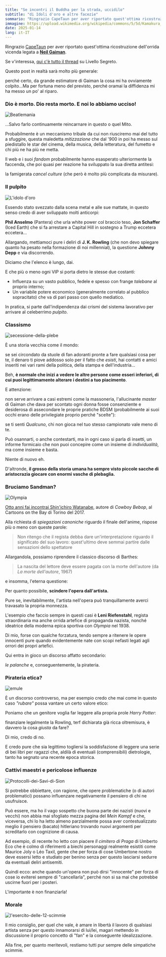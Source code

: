 ```yaml
---
title: "Se incontri il Buddha per la strada, uccidilo"
subtitle: "di Idoli d'oro e altre facezie"
sommario: "Ringrazio CapeTaun per aver riportato quest'ottima ricostruzione dell'orrida vicenda legata a Neil Gaiman. Se v'interessa, qui c'è tutto il thread su Livello Segreto..."
immagine: https://upload.wikimedia.org/wikipedia/commons/5/5d/Kamakura_Budda_Daibutsu_front_1885.jpg
date: 2025-01-14
lang: it-IT
---
```


Ringrazio [CapeTaun](https://livellosegreto.it/@capetaun) per aver riportato quest'ottima ricostruzione dell'orrida vicenda legata a [**Neil Gaiman**](https://archive.is/W1arC). 

Se v'interessa, [qui c'è tutto il thread](https://livellosegreto.it/@capetaun/113821905277209889) su Livello Segreto.

Questo post in realtà sarà molto più generale:

perché certo, da grande estimatore di Gaiman la cosa mi ha ovviamente colpito...Ma per fortuna meno del previsto, perché oramai la diffidenza mi ha messo un po' al riparo.

### Dio è morto. Dio resta morto. E noi lo abbiamo ucciso!

![Beatlemania](https://upload.wikimedia.org/wikipedia/commons/f/fa/Aankomst_Beatles_op_Schiphol%2C_publiek_met_spandoek%2C_Bestanddeelnr_916-5126.jpg)

...Salvo farlo continuamente reincarnare in questo o quel Mito.

Probabilmente è un meccanismo tribale da cui non riusciremo mai del tutto a sfuggire, questa maledetta _mitizzazione_ che dal '900 in poi ha messo sul piedistallo le star del cinema, della musica, della letteratura, del fumetto e chi più ne ha più ne metta.

Il web e i suoi _fandom_ probabilmente hanno esasperato ulteriormente la faccenda, che poi quasi per reazione ha sviluppato la sua diretta antitesi: 

la famigerata _cancel culture_ (che però è molto più complicata da misurare).

### Il pulpito

![L'idolo d'oro](https://upload.wikimedia.org/wikipedia/commons/1/13/The_Worship_of_the_Golden_Calf_%28Filippino_Lippi%29.png)

Essendo stato svezzato dalla scena metal e alle sue mattate, in questo senso credo di aver sviluppato molti anticorpi: 

**Phil Anselmo** (Pantera) che urla white power col braccio teso, **Jon Schaffer** (Iced Earth) che si fa arrestare a Capital Hill in sostegno a Trump eccetera eccetera...

Allargando, mettiamoci pure i deliri di **J. K. Rowling** (che non devo spiegare quanto ha pesato nella formazione di noi millennial), la questione **Johnny Depp** e via discorrendo.

Diciamo che l'elenco è lungo, dai. 

E che più o meno ogni VIP si porta dietro le stesse due costanti:

- Influenza su un vasto pubblico, fedele e spesso con frange _talebane_ al proprio interno; 
- Un variabile potere economico (generalmente correlato al pubblico sopracitato) che va di pari passo con quello mediatico.

In pratica, si parte dall'indipendenza dai crismi del sistema lavorativo per arrivare al celeberrimo _pulpito_.

### Classismo

![secessione-della-plebe](https://upload.wikimedia.org/wikipedia/commons/d/dd/Secessio_plebis.JPG)

È una storia vecchia come il mondo: 

se sei circondato da stuole di fan adoranti pronte a fare qualsiasi cosa per te, il denaro ti piove addosso solo per il fatto che _esisti_, hai contatti e amici inseriti nei vari rami della politica, della stampa e dell'industria...

Beh, **è normale che inizi a vedere le altre persone come esseri inferiori, di cui puoi legittimamente alterare i destini a tuo piacimento**.

E attenzione: 

non serve arrivare a casi estremi come la massoneria, l'allucinante _master_ di Gaiman che dava per scontato ogni donna fosse consenziente e desiderosa di assecondare le proprie pratiche BDSM (probabilmente ai suoi occhi erano delle privilegiate proprio perché "scelte"):

se ti senti _Qualcuno_, chi non gioca nel tuo stesso campionato vale meno di te. 

Può osannarti, o anche contestarti, ma in ogni caso si parla di insetti, un informe formicaio che non puoi concepire come un insieme di _individualità_, ma come insieme e basta. 

Niente di nuovo eh. 

D'altronde, **il grosso della storia umana ha sempre visto piccole sacche di aristocrazia giocare con enormi vasche di plebaglia.**

### Bruciamo Sandman?

![Olympia](https://upload.wikimedia.org/wikipedia/en/9/9d/Olympia_%28Part_1%29_poster.jpg)

[Otto anni fai incontrai Shin'ichiro Watanabe](/posts/ita/shinichiro-watanabe-cartoons-on-the-bay-cowboy-bebop/), autore di _Cowboy Bebop_, al Cartoons on the Bay di Torino del 2017.

Alla richiesta di _spiegazioni canoniche_ riguardo il finale dell'anime, rispose più o meno con queste parole: 

> Non ritengo che il regista debba dare un'interpretazione riguardo il significato del suo lavoro: quest'ultimo deve semmai partire dalle sensazioni dello spettatore

Allargandola, possiamo riprendere il classico discorso di Barthes: 

> La nascita del lettore deve essere pagata con la morte dell'autore 
(da _La morte dell'autore_, 1967)

e insomma, l'eterna questione: 

Per quanto possibile, **scindere l'opera dall'artista.**

Pure se, inevitabilmente, l'artista nell'opera può tranquillamente averci travasato la propria monnezza.

L'esempio che faccio sempre in questi casi è **Leni Riefenstahl**, regista straordinaria ma anche orrida artefice di propaganda nazista, nonché ideatrice della moderna epica sportiva con _Olympia_ nel 1938.

Di mio, forse con qualche forzatura, tendo sempre a ritenere le opere innocenti pure quando evidentemente nate con scopi nefasti legati agli orrori dei propri artefici.

Qui entra in gioco un discorso affatto secondario: 

_le palanche_ e, conseguentemente, la pirateria.

### Pirateria etica? 

![emule](https://upload.wikimedia.org/wikipedia/commons/4/4a/EMule_mascot.svg)

È un discorso controverso, ma per esempio credo che mai come in questo caso _"rubare"_ possa vantare un certo valore etico: 

Poniamo che un genitore voglia far leggere alla propria prole _Harry Potter_: 

finanziare legalmente la Rowling, terf dichiarata già ricca oltremisura, è davvero la cosa _giusta_ da fare? 

Di mio, credo di no. 

E credo pure che sia legittimo togliersi la soddisfazione di leggere una serie di bei libri per ragazzi che, aldilà di eventuali (comprensibili) dietrologie, tanto ha segnato una recente epoca storica.

### Cattivi maestri e pericolose influenze

![Protocolli-dei-Savi-di-Sion](https://upload.wikimedia.org/wikipedia/commons/8/8d/1912ed_TheProtocols_by_Nilus.jpg)

Si potrebbe obbiettare, con ragione, che opere problematiche (o di autori problematici) possano influenzare negativamente il pensiero di chi ne usufruisce.

Può essere, ma ho il vago sospetto che buona parte dei nazisti (nuovi e vecchi) non abbia mai sfogliato mezza pagina del _Mein Kampf_ e che, viceversa, chi lo ha letto almeno parzialmente possa aver contestualizzato meglio il pensiero (bacato) hitleriano trovando nuovi argomenti per screditarlo con cognizione di causa.

Ad esempio, di recente ho letto con piacere _Il cimitero di Praga_ di Umberto Eco che è colmo di riferimenti a biechi personaggi realmente esistiti come Maurice Joly o Léo Taxil, gente che per forza di cose Umbertone nostro deve essersi letto e studiato per benino senza per questo lasciarsi sedurre da eventuali deliri antisemiti.

Quindi ecco: anche quando un'opera non può dirsi "innocente" per forza di cose io eviterei sempre di "cancellarla", perché non si sa mai che potrebbe uscirne fuori per i posteri.

L'importante è non finanziarla!

### Morale 

![l'esercito-delle-12-scimmie](https://m.media-amazon.com/images/M/MV5BNzIxNjk1NmUtZTg0YS00YTg5LWFjM2QtZTdjNGNjYWEyM2U3XkEyXkFqcGc@._V1_FMjpg_UX1000_.jpg)

Il mio consiglio, per quel che vale, è amare in libertà il lavoro di qualsiasi artista senza per questo innamorarsi di lui/lei, magari mettendo in discussione il proprio concetto di "fan" e la conseguente idealizzazione.

Alla fine, per quanto meritevoli, restiamo tutti pur sempre delle simpatiche scimmie.

<mastodon-comments host="livellosegreto.it" user="xabacadabra" tootId="113827294958774641"></mastodon-comments>
